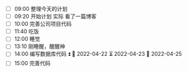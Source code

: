 
- [ ] 09:00 整理今天的计划
- [ ] 09:20 开始计划 实际 看了一篇博客
- [ ] 10:00 完善公司项目代码
- [ ] 11:40 吃饭
- [ ] 12:00 睡觉
- [ ] 13:10 刚睡醒，醒醒神
- [ ] 14:00 编写数据库代码 ⏫ 🛫 2022-04-22 ⏳ 2022-04-23 📅 2022-04-25
- [ ] 15:00 完善代码
